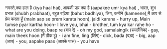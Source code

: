 नमस्ते,क्या हाल है (kya haal hai), आपकी उम्र क्या है (aapakee umr kya hai) , भारत, शुभ प्रभात (shubh prabhaat), बहुत बढ़िया (bahut badhiya), लिंग, कमीने (kameene),मैं आप से प्रेम करता हूँ (main aap se prem karata hoon), 
jaldi karana  - hurry up,
Main tumse pyar kartha hoon- I love you,
bhai - brother,
tum kya kar rahe ho - what are you doing,
baap re (बाप रे) - oh my god,
samalaingik (समलैंगिक)- gay,
main theek hoon (मैं ठीक हूं) - i am fine,
ling (लिंग)- dick,
bada (बड़ा) - big,
aap (आप) - you,
aapake paas (आपके पास) - you have
